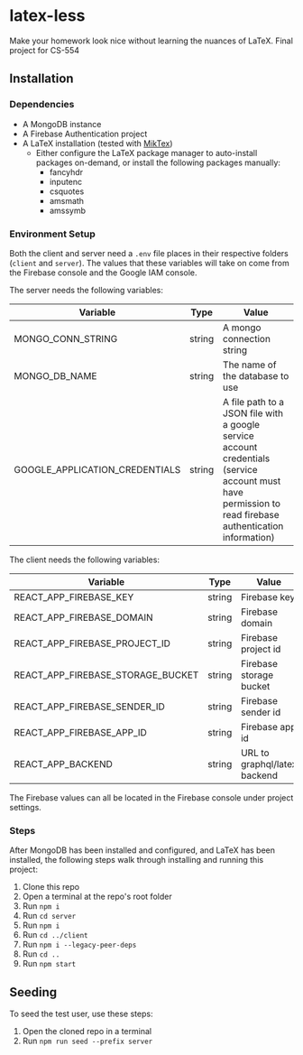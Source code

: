 # latex-less
Make your homework look nice without learning the nuances of LaTeX.
Final project for CS-554

## Installation
### Dependencies
- A MongoDB instance
- A Firebase Authentication project
- A LaTeX installation (tested with [MikTex](https://miktex.org/howto/download-miktex))
  - Either configure the LaTeX package manager to auto-install packages on-demand, or install the following packages manually:
    - fancyhdr
    - inputenc
    - csquotes
    - amsmath
    - amssymb

### Environment Setup
Both the client and server need a `.env` file places in their respective folders (`client` and `server`). The values that these variables will take on come from the Firebase console and the Google IAM console.

The server needs the following variables:

Variable | Type | Value
-|-|-
MONGO_CONN_STRING|string|A mongo connection string
MONGO_DB_NAME|string|The name of the database to use
GOOGLE_APPLICATION_CREDENTIALS|string|A file path to a JSON file with a google service account credentials (service account must have permission to read firebase authentication information)

The client needs the following variables:

Variable | Type | Value
-|-|-
REACT_APP_FIREBASE_KEY|string|Firebase key
REACT_APP_FIREBASE_DOMAIN|string|Firebase domain
REACT_APP_FIREBASE_PROJECT_ID|string|Firebase project id
REACT_APP_FIREBASE_STORAGE_BUCKET|string|Firebase storage bucket
REACT_APP_FIREBASE_SENDER_ID|string|Firebase sender id
REACT_APP_FIREBASE_APP_ID|string|Firebase app id
REACT_APP_BACKEND|string|URL to graphql/latex backend

The Firebase values can all be located in the Firebase console under project settings.

### Steps

After MongoDB has been installed and configured, and LaTeX has been installed, the following steps walk through installing and running this project:

1. Clone this repo
2. Open a terminal at the repo's root folder
3. Run `npm i`
4. Run `cd server`
5. Run `npm i`
6. Run `cd ../client`
7. Run `npm i --legacy-peer-deps`
8. Run `cd ..`
9. Run `npm start`

## Seeding
To seed the test user, use these steps:

1. Open the cloned repo in a terminal
2. Run `npm run seed --prefix server`